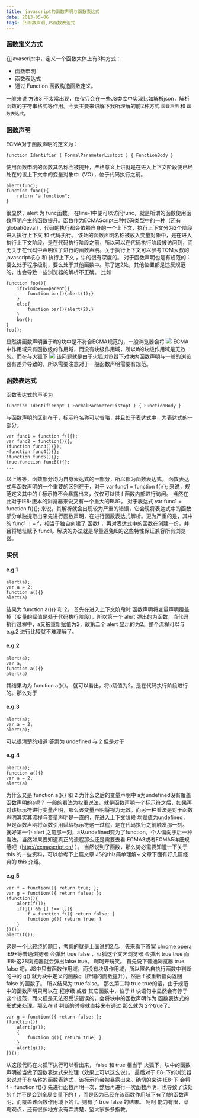 ```yaml
---
title: javascript的函数声明与函数表达式
date: 2013-05-06
tags: JS函数声明,JS函数表达式
---
```


### 函数定义方式
在javascript中，定义一个函数大体上有3种方式：

*   函数申明
*   函数表达式
*   通过 Function 函数构造函数定义。

一般来说 方法3 不太常出现，仅仅只会在一些JS类库中实现比如解析json，解析函数的字符串格式等作用。今天主要来讲解下我所理解的前2种方式 `函数声明` 和 `函数表达式`。
### 函数声明
ECMA对于函数声明的定义为：

```
function Identifier ( FormalParameterListopt ) { FunctionBody }
```

使用函数申明的函数其名称会被提升，严格意义上讲就是在进入上下文阶段便已经处在的该上下文中的变量对象中（VO），位于代码执行之前。

```
alert(func);
function func(){
    return "a function";
}
```

很显然，alert 为 func函数。 在line-1中便可以访问func，就是所谓的函数使用函数声明产生的函数提升。函数作为ECMAScript三种代码类型中的一种（还有global和eval），代码的执行都会依赖自身的一个上下文，执行上下文分为2个阶段 进入执行上下文 和 代码执行。 该处的函数声明名称被放入变量对象中，是在进入执行上下文阶段，是在代码执行阶段之前，所以可以在代码执行阶段被访问到，而无关于在代码中声明位子进行的函数声明。关于执行上下文可以参考TOM大叔的 javascript核心 和 执行上下文 ，讲的很有深度的。 对于函数声明也是有规范的：要么处于程序级别，要么处于其他函数中。除了这2处，其他位置都是违反规范的，也会导致一些浏览器的解析不正确。 比如

```
function foo(){
    if(window===parent){
        function bar(){alert(1);}
    }
    else{
        function bar(){alert(2);}
    }
    bar();
}
foo();
```

显然讲函数声明置于if的块中是不符合ECMA规范的，一般浏览器会将 ![](http://image.freefe.cc/26672038_1367503582f6uL.png) ECMA中作用域只有函数级的作用域，而没有块级作用域，所以if的块级作用域是无效的。而在与火狐下 ![](http://image.freefe.cc/26672038_1367504437gxGP.png) 该问题就是由于火狐浏览器下对块内函数声明与一般的浏览器有差异导致的，所以需要注意对于一般函数声明需要有规范。
### 函数表达式
函数表达式的声明为

```
function Identifieropt ( FormalParameterListopt ) { FunctionBody }
```

与函数声明的区别在于，标示符名称可以省略，并且处于表达式中，为表达式的一部分。

```
var func1 = function f(){};
var func2 = function(){};
(function func3(){});
~function func4(){};
!function func5(){};
true,function func6(){};
...
```

以上等等，函数部分均为自身表达式的一部分，所以都为函数表达式。 函数表达式与函数声明的一个重要的区别在于，对于 var func1 = function f(){}; 来说，规范定义其中的 f 标示符不会暴露出来，仅仅可以供 f 函数内部进行访问。 当然在此对于IE8-版本的浏览器来说又有一个重大的BUG。 对于表达式 var func1 = function f(){}; 来说，其解析就会出现较为严重的错误，它会现将表达式中的函数部分单独提取出来先进行函数声明，在进行函数表达式解析。更为严重的是，其中的 func1 ！= f，相当于独自创建了 函数f ，再对表达式中的函数在创建一份，并且将地址赋予 func1。解决的办法就是尽量避免IE的这些特性保证兼容所有浏览器。
### 实例

#### e.g.1

```
alert(a);
var a = 2;
function a(){}
alert(a)
```

结果为 function a(){} 和 2。 首先在进入上下文阶段时 函数声明将变量声明覆盖掉（变量的赋值是处于代码执行阶段），所以第一个 alert 弹出的为函数，当代码执行过程中，a又被重新赋值为2，故第二个 alert 显示的为2。整个流程可以与 e.g.2 进行比较就不难理解了。

#### e.g.2

```
alert(a);
var a;
function a(){}
alert(a)
```

其结果均为 function a(){}。 就可以看出，将a赋值为2，是在代码执行阶段进行的。那么对于

#### e.g.3

```
alert(a);
var a = 2;
alert(a);
```

可以很清楚的知道 答案为 undefined 与 2 但是对于

#### e.g.4

```
alert(a);
function a(){}
var a = 2;
alert(a)
```

为什么又是 function a(){} 和 2 为什么之后的变量声明中 a为undefined没有覆盖函数声明的a呢？ 一般的看法为权重说法，就是函数声明一个标示符之后，如果再对该标示符进行变量声明，那么该变量声明将视为无效。而另一种看法是对于函数声明其实其流程与变量声明是一直的，在进入上下文阶段 均赋值为undefined，但是函数声明将函数引用赋给标示符这一过程，是在代码执行之前触发那一刻。 就好第一个 alert 之前那一刻，a从undefined变为了function。个人偏向于后一种看法。当然如果要知道真正的流程那么还是需要去看 ECMA3或者ECMA5详细规范吧（http://ecmascript.cn/ ）。 当然说到了函数，那么势必需要知道一下关于 this 的一些资料，可以参考下上篇文章 JS的this简单理解~ 文章下面有好几篇经典的 this 介绍。

#### e.g.5

```
var f = function(){ return true; };
var g = function(){ return false; };
(function(){
    alert(f());
    if(g() && [] !== []){
        f = function f(){ return false; }
        function g(){ return true; }
    }
})();
alert(f());
```

这是一个比较绕的题目，考察的就是上面说的2点。 先来看下答案 chrome opera IE9+等普通浏览器 会弹出 true false ，火狐这个文艺浏览器 会弹出 true true 而IE8-这2B浏览器就会弹出false true。 呵呵开玩笑。 首先说下普通浏览器 true false 吧，JS中只有函数作用域，而没有块级作用域，所以匿名自执行函数中判断的中的 g() 就为块中定义的函数g（所谓的函数提升），然后 f 被重新指向返回 false 的函数了。 所以结果为 true false。 那么第二种 true true的话，由于规范中的函数声明只可以在 程序级 或者 其它函数中，位于 if 块语句中显然会有悖于这个规范，而火狐是无法忍受该错误的，会将块中的函数声明作为 函数表达式的形式来处理。那么在 if 判断的时候就直接米有通过 那么就为 2个true了。

```
var g = function(){ return false; };
(function(){
    alert(g());
    {
        function g(){ return true; }
    }
    alert(g());
})();
```

从这段代码在火狐下执行可以看出来， false 和 true 相当于 火狐下，块中的函数声明被当做了函数表达式来处理（效果上可以这么说）。 最后对于IE8-下的浏览器来说对于有名称的函数表达式，该标示符会被暴露出来。确切的来讲 IE8-下 会将 f = function f(){} 先进行函数声明一次，然后再进行一次函数声明，也导致了该处的 f 并不是会到全局变量下的 f ，而是因为已经在该函数作用域下有了f的函数声明，而覆盖该函数作用域下的 f。则有了 true false 的结果。 呵呵 能力有限，菜鸟观点，还有很多地方没有弄清楚，望大家多多指教。